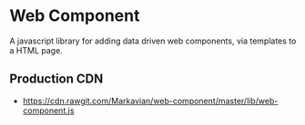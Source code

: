 Web Component
=============
A javascript library for adding data driven web components, via templates to a HTML page.

Production CDN
--------------
* https://cdn.rawgit.com/Markavian/web-component/master/lib/web-component.js
